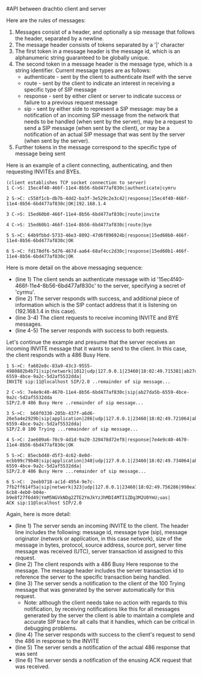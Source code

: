 #API between drachtio client and server

Here are the rules of messages:

1. Messages consist of a header, and optionally a sip message that follows the header, separated by a newline.
2. The message header consists of tokens separated by a '|' character
3. The first token in a message header is the message id, which is an alphanumeric string guaranteed to be globally unique.
4. The second token in a message header is the message type, which is a string identifier. Current message types are as follows:
	* authenticate - sent by the client to authenticate itself with the serve
	* route - sent by the client to indicate an interest in receiving a specific type of SIP message
	* response - sent by either client or server to indicate success or failure to a previous request message
	* sip - sent by either side to represent a SIP message: may be a notification of an incoming SIP message from the network that needs to be handled (when sent by the server), may be a request to send a SIP message (when sent by the client), or may be a notification of an actual SIP message that was sent by the server (when sent by the server).
5. Further tokens in the message correspond to the specific type of message being sent


Here is an example of a client connecting, authenticating, and then requesting INVITEs and BYEs.

```
(client establishes TCP socket connection to server)
1 C->S: 15ec4f40-466f-11e4-8b56-6bd477af830c|authenticate|cymru 

2 S->C: c558f1cb-db7b-4dd2-ba3f-3e529c2e3c42|response|15ec4f40-466f-11e4-8b56-6bd477af830c|OK|192.168.1.4

3 C->S: 15ed60b0-466f-11e4-8b56-6bd477af830c|route|invite

4 C->S: 15ed60b1-466f-11e4-8b56-6bd477af830c|route|bye

5 S->C: 64b9fbbd-5733-46e3-8092-47d6f896924b|response|15ed60b0-466f-11e4-8b56-6bd477af830c|OK

6 S->C: fd178df6-5d76-467d-aa64-68af4cc2d30c|response|15ed60b1-466f-11e4-8b56-6bd477af830c|OK
```

Here is more detail on the above messaging sequence:

* (line 1) The client sends an authenticate message with id '15ec4f40-466f-11e4-8b56-6bd477af830c' to the server, specifying a secret of 'cyrmu'.
* (line 2) The server responds with success, and additional piece of information which is the SIP contact address that it is listening on (192.168.1.4 in this case).
* (line 3-4) The client requests to receive incoming INVITE and BYE messages.
* (line 4-5) The server responds with success to both requests.

Let's continue the example and presume that the server receives an incoming INVITE message that it wants to send to the client.  In this case, the client responds with a 486 Busy Here.

```
1 S->C: fa602e8c-83a9-43c3-9555-4980882b4b71|sip|network|1012|udp|127.0.0.1|23460|18:02:49.715381|ab27da5b-6559-4bce-9a2c-5d2af5532dda|
INVITE sip:11@localhost SIP/2.0 ..remainder of sip message...

2 C->S: 7e4e9c40-4670-11e4-8b56-6bd477af830c|sip|ab27da5b-6559-4bce-9a2c-5d2af5532dda
SIP/2.0 486 Busy Here ..remainder of sip message...

3 S->C:  b68f0330-205b-437f-a6d6-26e5a4e2929b|sip|application|286|udp|127.0.0.1|23460|18:02:49.721064|ab27da5b-6559-4bce-9a2c-5d2af5532dda|
SIP/2.0 100 Trying ...remainder of sip message...

4 S->C: 2ae609a6-70c9-4d1d-9a20-320478d72ef8|response|7e4e9c40-4670-11e4-8b56-6bd477af830c|OK

5 S->C: 85ecbd48-d5f3-4c62-8e0d-ecbb99c79b48|sip|application|348|udp|127.0.0.1|23460|18:02:49.734064|ab27da5b-6559-4bce-9a2c-5d2af5532dda|
SIP/2.0 486 Busy Here ...remainder of sip message...

6 S->C:  2eeb9718-ac1d-4954-9e7c-7fb2ff614f5a|sip|network|323|udp|127.0.0.1|23460|18:02:49.756286|998ea761-6cb8-4eb0-b04e-b9e8f27f6d49|YmM5NGVkNDg2ZTE2YmJkYzJhMDI4MTI1ZDg3M2U0YmU;uas|
ACK sip:11@localhost SIP/2.0
```
Again, here is more detail:

* (line 1) The server sends an incoming INVITE to the client.  The header line includes the following: message id, message type (sip), message originator (network or application, in this case network), size of the message in bytes, protocol, source address, source port, server time message was received (UTC), server transaction id assigned to this request.
* (line 2) The client responds with a 486 Busy Here response to the message.  The message header includes the server transaction id to reference the server to the specific transaction being handled.
* (line 3) The server sends a notification to the client of the 100 Trying message that was generated by the server automatically for this request.  
  * Note: although the client needs take no action with regards to this notification, by receiving notifications like this for all messages generated by the server the client is able to maintain a complete and accurate SIP trace for all calls that it handles, which can be critical in debugging problems.
* (line 4) The server responds with success to the client's request to send the 486 in response to the INVITE
* (line 5) The server sends a notification of the actual 486 response that was sent
* (line 6) The server sends a notification of the enusing ACK request that was received.